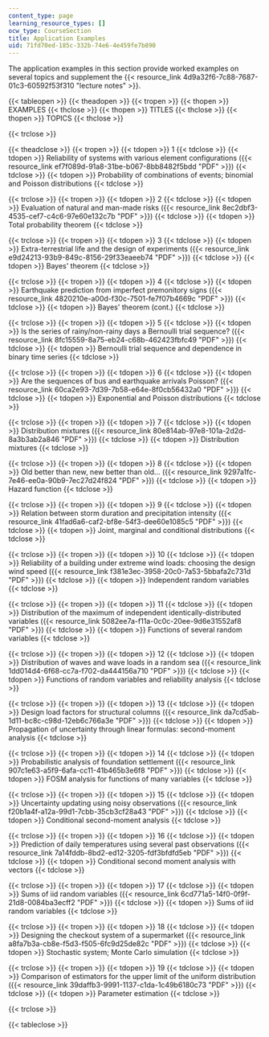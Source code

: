```yaml
---
content_type: page
learning_resource_types: []
ocw_type: CourseSection
title: Application Examples
uid: 71fd70ed-185c-332b-74e6-4e459fe7b890
---
```


The application examples in this section provide worked examples on several topics and supplement the {{< resource_link 4d9a32f6-7c88-7687-01c3-60592f53f310 "lecture notes" >}}.

{{< tableopen >}}
{{< theadopen >}}
{{< tropen >}}
{{< thopen >}}
EXAMPLES
{{< thclose >}}
{{< thopen >}}
TITLES
{{< thclose >}}
{{< thopen >}}
TOPICS
{{< thclose >}}

{{< trclose >}}

{{< theadclose >}}
{{< tropen >}}
{{< tdopen >}}
1
{{< tdclose >}}
{{< tdopen >}}
Reliability of systems with various element configurations ({{< resource_link ef7f089d-91a8-31be-b067-8bb8482f5bdd "PDF" >}})
{{< tdclose >}}
{{< tdopen >}}
Probability of combinations of events; binomial and Poisson distributions
{{< tdclose >}}

{{< trclose >}}
{{< tropen >}}
{{< tdopen >}}
2
{{< tdclose >}}
{{< tdopen >}}
Evaluation of natural and man-made risks ({{< resource_link 8ec2dbf3-4535-cef7-c4c6-97e60e132c7b "PDF" >}})
{{< tdclose >}}
{{< tdopen >}}
Total probability theorem
{{< tdclose >}}

{{< trclose >}}
{{< tropen >}}
{{< tdopen >}}
3
{{< tdclose >}}
{{< tdopen >}}
Extra-terrestrial life and the design of experiments ({{< resource_link e9d24213-93b9-849c-8156-29f33eaeeb74 "PDF" >}})
{{< tdclose >}}
{{< tdopen >}}
Bayes' theorem
{{< tdclose >}}

{{< trclose >}}
{{< tropen >}}
{{< tdopen >}}
4
{{< tdclose >}}
{{< tdopen >}}
Earthquake prediction from imperfect premonitory signs ({{< resource_link 4820210e-a00d-f30c-7501-fe7f07b4669c "PDF" >}})
{{< tdclose >}}
{{< tdopen >}}
Bayes' theorem (cont.)
{{< tdclose >}}

{{< trclose >}}
{{< tropen >}}
{{< tdopen >}}
5
{{< tdclose >}}
{{< tdopen >}}
Is the series of rainy/non-rainy days a Bernoulli trial sequence? ({{< resource_link 8fc15559-8a75-eb24-c68b-462423fbfc49 "PDF" >}})
{{< tdclose >}}
{{< tdopen >}}
Bernoulli trial sequence and dependence in binary time series
{{< tdclose >}}

{{< trclose >}}
{{< tropen >}}
{{< tdopen >}}
6
{{< tdclose >}}
{{< tdopen >}}
Are the sequences of bus and earthquake arrivals Poisson? ({{< resource_link 60ca2e93-7d39-7b58-e64e-8f0cb56432a0 "PDF" >}})
{{< tdclose >}}
{{< tdopen >}}
Exponential and Poisson distributions
{{< tdclose >}}

{{< trclose >}}
{{< tropen >}}
{{< tdopen >}}
7
{{< tdclose >}}
{{< tdopen >}}
Distribution mixtures ({{< resource_link 80e814ab-97e8-101a-2d2d-8a3b3ab2a846 "PDF" >}})
{{< tdclose >}}
{{< tdopen >}}
Distribution mixtures
{{< tdclose >}}

{{< trclose >}}
{{< tropen >}}
{{< tdopen >}}
8
{{< tdclose >}}
{{< tdopen >}}
Old better than new, new better than old... ({{< resource_link 9297a1fc-7e46-ee0a-90b9-7ec27d24f824 "PDF" >}})
{{< tdclose >}}
{{< tdopen >}}
Hazard function
{{< tdclose >}}

{{< trclose >}}
{{< tropen >}}
{{< tdopen >}}
9
{{< tdclose >}}
{{< tdopen >}}
Relation between storm duration and precipitation intensity ({{< resource_link 41fad6a6-caf2-bf8e-54f3-dee60e1085c5 "PDF" >}})
{{< tdclose >}}
{{< tdopen >}}
Joint, marginal and conditional distributions
{{< tdclose >}}

{{< trclose >}}
{{< tropen >}}
{{< tdopen >}}
10
{{< tdclose >}}
{{< tdopen >}}
Reliability of a building under extreme wind loads: choosing the design wind speed ({{< resource_link f381e3ec-3958-20c0-7a53-5bbafa2c731d "PDF" >}})
{{< tdclose >}}
{{< tdopen >}}
Independent random variables
{{< tdclose >}}

{{< trclose >}}
{{< tropen >}}
{{< tdopen >}}
11
{{< tdclose >}}
{{< tdopen >}}
Distribution of the maximum of independent identically-distributed variables ({{< resource_link 5082ee7a-f11a-0c0c-20ee-9d6e31552af8 "PDF" >}})
{{< tdclose >}}
{{< tdopen >}}
Functions of several random variables
{{< tdclose >}}

{{< trclose >}}
{{< tropen >}}
{{< tdopen >}}
12
{{< tdclose >}}
{{< tdopen >}}
Distribution of waves and wave loads in a random sea ({{< resource_link 1dd014d4-6f68-cc7a-f702-da444156a710 "PDF" >}})
{{< tdclose >}}
{{< tdopen >}}
Functions of random variables and reliability analysis
{{< tdclose >}}

{{< trclose >}}
{{< tropen >}}
{{< tdopen >}}
13
{{< tdclose >}}
{{< tdopen >}}
Design load factors for structural columns ({{< resource_link da7cd5ab-1d11-bc8c-c98d-12eb6c766a3e "PDF" >}})
{{< tdclose >}}
{{< tdopen >}}
Propagation of uncertainty through linear formulas: second-moment analysis
{{< tdclose >}}

{{< trclose >}}
{{< tropen >}}
{{< tdopen >}}
14
{{< tdclose >}}
{{< tdopen >}}
Probabilistic analysis of foundation settlement ({{< resource_link 907c1e63-a5f9-6afa-cc11-41b465b3e6f8 "PDF" >}})
{{< tdclose >}}
{{< tdopen >}}
FOSM analysis for functions of many variables
{{< tdclose >}}

{{< trclose >}}
{{< tropen >}}
{{< tdopen >}}
15
{{< tdclose >}}
{{< tdopen >}}
Uncertainty updating using noisy observations ({{< resource_link f20b1a4f-a12a-99d1-7cbb-35cb3cf28a43 "PDF" >}})
{{< tdclose >}}
{{< tdopen >}}
Conditional second-moment analysis
{{< tdclose >}}

{{< trclose >}}
{{< tropen >}}
{{< tdopen >}}
16
{{< tdclose >}}
{{< tdopen >}}
Prediction of daily temperatures using several past observations ({{< resource_link 7a14fddb-8bd2-ed12-3205-fdf3bfdfd5eb "PDF" >}})
{{< tdclose >}}
{{< tdopen >}}
Conditional second moment analysis with vectors
{{< tdclose >}}

{{< trclose >}}
{{< tropen >}}
{{< tdopen >}}
17
{{< tdclose >}}
{{< tdopen >}}
Sums of iid random variables ({{< resource_link 6cd771a5-14f0-0f9f-21d8-0084ba3ecff2 "PDF" >}})
{{< tdclose >}}
{{< tdopen >}}
Sums of iid random variables
{{< tdclose >}}

{{< trclose >}}
{{< tropen >}}
{{< tdopen >}}
18
{{< tdclose >}}
{{< tdopen >}}
Designing the checkout system of a supermarket ({{< resource_link a8fa7b3a-cb8e-f5d3-f505-6fc9d25de82c "PDF" >}})
{{< tdclose >}}
{{< tdopen >}}
Stochastic system; Monte Carlo simulation
{{< tdclose >}}

{{< trclose >}}
{{< tropen >}}
{{< tdopen >}}
19
{{< tdclose >}}
{{< tdopen >}}
Comparison of estimators for the upper limit of the uniform distribution ({{< resource_link 39daffb3-9991-1137-c1da-1c49b6180c73 "PDF" >}})
{{< tdclose >}}
{{< tdopen >}}
Parameter estimation
{{< tdclose >}}

{{< trclose >}}

{{< tableclose >}}